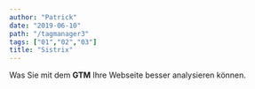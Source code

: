 ```yaml
---
author: "Patrick"
date: "2019-06-10"
path: "/tagmanager3"
tags: ["01","02","03"]
title: "Sistrix"
---
```


Was Sie mit dem **GTM** Ihre Webseite besser analysieren können.